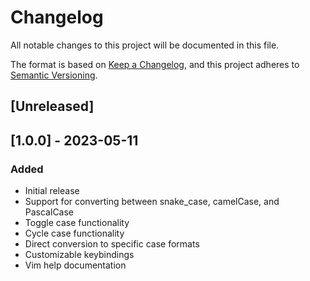 # Changelog

All notable changes to this project will be documented in this file.

The format is based on [Keep a Changelog](https://keepachangelog.com/en/1.0.0/),
and this project adheres to [Semantic Versioning](https://semver.org/spec/v2.0.0.html).

## [Unreleased]

## [1.0.0] - 2023-05-11

### Added
- Initial release
- Support for converting between snake_case, camelCase, and PascalCase
- Toggle case functionality
- Cycle case functionality
- Direct conversion to specific case formats
- Customizable keybindings
- Vim help documentation
